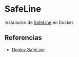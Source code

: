 # SafeLine

Instalación de [SafeLine](https://safepoint.cloud/landing/safeline) en Docker.

## Referencias

- [Deploy SafeLine](https://docs.waf.chaitin.com/en/GetStarted/Deploy)
